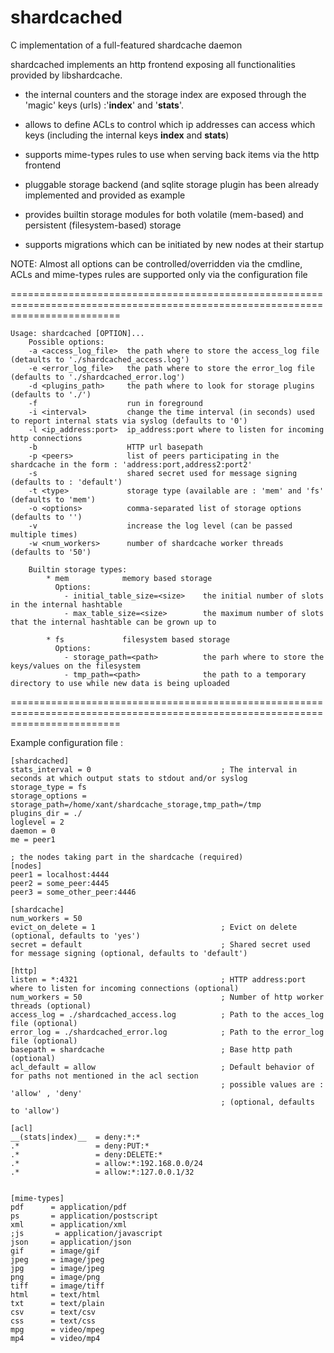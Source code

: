 shardcached
======

C implementation of a full-featured shardcache daemon

shardcached implements an http frontend exposing all functionalities provided by libshardcache.

 * the internal counters and the storage index are exposed through the 'magic' keys (urls) :'__index__' and '__stats__'.

 * allows to define ACLs to control which ip addresses can access which keys (including the internal keys __index__ and __stats__)

 * supports mime-types rules to use when serving back items via the http frontend

 * pluggable storage backend (and sqlite storage plugin has been already implemented and provided as example

 * provides builtin storage modules for both volatile (mem-based) and persistent (filesystem-based) storage

 * supports migrations which can be initiated by new nodes at their startup



NOTE: Almost all options can be controlled/overridden via the cmdline,
      ACLs and mime-types rules are supported only via the configuration file


===============================================================================================================================

```
Usage: shardcached [OPTION]...
    Possible options:
    -a <access_log_file>  the path where to store the access_log file (detaults to './shardcached_access.log')
    -e <error_log_file>   the path where to store the error_log file (defaults to './shardcached_error.log')
    -d <plugins_path>     the path where to look for storage plugins (defaults to './')
    -f                    run in foreground
    -i <interval>         change the time interval (in seconds) used to report internal stats via syslog (defaults to '0')
    -l <ip_address:port>  ip_address:port where to listen for incoming http connections
    -b                    HTTP url basepath
    -p <peers>            list of peers participating in the shardcache in the form : 'address:port,address2:port2'
    -s                    shared secret used for message signing (defaults to : 'default')
    -t <type>             storage type (available are : 'mem' and 'fs' (defaults to 'mem')
    -o <options>          comma-separated list of storage options (defaults to '')
    -v                    increase the log level (can be passed multiple times)
    -w <num_workers>      number of shardcache worker threads (defaults to '50')

    Builtin storage types:
        * mem            memory based storage
          Options:
            - initial_table_size=<size>    the initial number of slots in the internal hashtable
            - max_table_size=<size>        the maximum number of slots that the internal hashtable can be grown up to

        * fs             filesystem based storage
          Options:
            - storage_path=<path>          the parh where to store the keys/values on the filesystem
            - tmp_path=<path>              the path to a temporary directory to use while new data is being uploaded

```

===============================================================================================================================

Example configuration file :
```
[shardcached]
stats_interval = 0                             ; The interval in seconds at which output stats to stdout and/or syslog
storage_type = fs
storage_options = storage_path=/home/xant/shardcache_storage,tmp_path=/tmp
plugins_dir = ./
loglevel = 2
daemon = 0
me = peer1

; the nodes taking part in the shardcache (required)
[nodes]
peer1 = localhost:4444
peer2 = some_peer:4445
peer3 = some_other_peer:4446

[shardcache]
num_workers = 50
evict_on_delete = 1                            ; Evict on delete (optional, defaults to 'yes')
secret = default                               ; Shared secret used for message signing (optional, defaults to 'default') 

[http]
listen = *:4321                                ; HTTP address:port where to listen for incoming connections (optional)
num_workers = 50                               ; Number of http worker threads (optional)
access_log = ./shardcached_access.log          ; Path to the acces_log file (optional)
error_log = ./shardcached_error.log            ; Path to the error_log file (optional)
basepath = shardcache                          ; Base http path (optional) 
acl_default = allow                            ; Default behavior of for paths not mentioned in the acl section
                                               ; possible values are : 'allow' , 'deny'
                                               ; (optional, defaults to 'allow')

[acl]
__(stats|index)__  = deny:*:*
.*                 = deny:PUT:*
.*                 = deny:DELETE:*
.*                 = allow:*:192.168.0.0/24
.*                 = allow:*:127.0.0.1/32


[mime-types]
pdf      = application/pdf
ps       = application/postscript
xml      = application/xml
;js       = application/javascript
json     = application/json
gif      = image/gif
jpeg     = image/jpeg
jpg      = image/jpeg
png      = image/png
tiff     = image/tiff
html     = text/html
txt      = text/plain
csv      = text/csv
css      = text/css
mpg      = video/mpeg
mp4      = video/mp4

```
